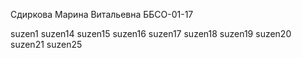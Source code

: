 Сдиркова Марина Витальевна
ББСО-01-17

suzen1
suzen14
suzen15
suzen16
suzen17
suzen18
suzen19
suzen20
suzen21
suzen25